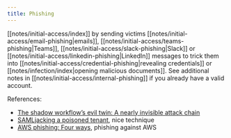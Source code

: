 ```yaml
---
title: Phishing
---
```


[[notes/initial-access/index]] by sending victims [[notes/initial-access/email-phishing|emails]], [[notes/initial-access/teams-phishing|Teams]], [[notes/initial-access/slack-phishing|Slack]] or [[notes/initial-access/linkedin-phishing|LinkedIn]] messages to trick them into [[notes/initial-access/credential-phishing|revealing credentials]] or [[notes/infection/index|opening malicious documents]].
See additional notes in [[notes/initial-access/internal-phishing]] if you already have a valid account.

References:

- [The shadow workflow’s evil twin: A nearly invisible attack chain](http://web.archive.org/web/20231025183636/https://pushsecurity.com/blog/nearly-invisible-attack-chain/)
- [SAMLjacking a poisoned tenant](http://web.archive.org/web/20230817195158/https://pushsecurity.com/blog/samljacking-a-poisoned-tenant/), nice technique
- [AWS phishing: Four ways](http://web.archive.org/web/20230115182129/https://ramimac.me/aws-phishing), phishing against AWS
